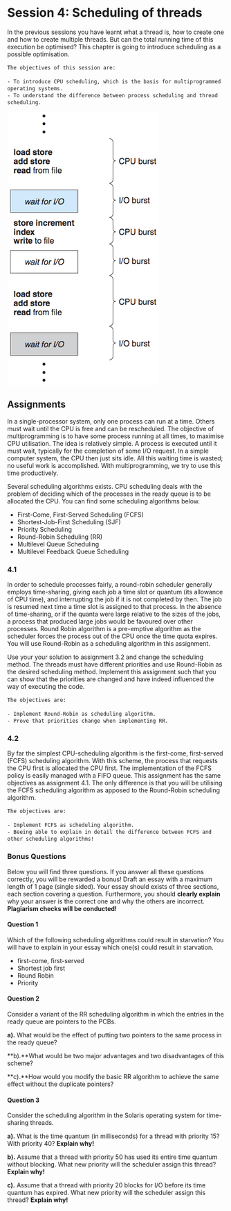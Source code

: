 # Session 4: Scheduling of threads

In the previous sessions you have learnt what a thread is, how to create one and how to create multiple threads. But can the total running time of this execution be optimised? This chapter is going to introduce scheduling as a possible optimisation. 

    The objectives of this session are:

    - To introduce CPU scheduling, which is the basis for multiprogrammed operating systems.
    - To understand the difference between process scheduling and thread scheduling.

![schedule](./images/schedule.png)

## Assignments

In a single-processor system, only one process can run at a time. Others must wait until the CPU is free and can be rescheduled. The objective of multiprogramming is to have some process running at all times, to maximise CPU utilisation. The idea is relatively simple. A process is executed until it must wait, typically for the completion of some I/O request. In a simple computer system, the CPU then just sits idle. All this waiting time is wasted; no useful work is accomplished. With multiprogramming, we try to use this time productively.

Several scheduling algorithms exists. CPU scheduling deals with the problem of deciding which of the processes in the ready queue is to be allocated the CPU. You can find some scheduling algorithms below.

- First-Come, First-Served Scheduling (FCFS)
- Shortest-Job-First Scheduling (SJF)
- Priority Scheduling
- Round-Robin Scheduling (RR)
- Multilevel Queue Scheduling
- Multilevel Feedback Queue Scheduling

### 4.1

In order to schedule processes fairly, a round-robin scheduler generally employs time-sharing, giving each job a time slot or quantum (its allowance of CPU time), and interrupting the job if it is not completed by then. The job is resumed next time a time slot is assigned to that process. In the absence of time-sharing, or if the quanta were large relative to the sizes of the jobs, a process that produced large jobs would be favoured over other processes. Round Robin algorithm is a pre-emptive algorithm as the scheduler forces the process out of the CPU once the time quota expires. You will use Round-Robin as a scheduling algorithm in this assignment.

Use your your solution to assignment 3.2 and change the scheduling method. The threads must have different priorities and use Round-Robin as the desired scheduling method. Implement this assignment such that you can show that the priorities are changed and have indeed influenced the way of executing the code.


    The objectives are:

    - Implement Round-Robin as scheduling algorithm.
    - Prove that priorities change when implementing RR.



### 4.2
By far the simplest CPU-scheduling algorithm is the first-come, first-served (FCFS) scheduling algorithm. With this scheme, the process that requests the CPU first is allocated the CPU first. The implementation of the FCFS policy is easily managed with a FIFO queue. This assignment has the same objectives as assignment 4.1. The only difference is that you will be utilising the FCFS scheduling algorithm as apposed to the Round-Robin scheduling algorithm.

    The objectives are:

    - Implement FCFS as scheduling algorithm.
    - Beeing able to explain in detail the difference between FCFS and other scheduling algorithms!

### Bonus Questions

Below you will find three questions. If you answer all these questions correctly, you will be rewarded a bonus! Draft an essay with a maximum length of 1 page (single sided). Your essay should exists of three sections, each section covering a question. Furthermore, you should **clearly explain** why your answer is the correct one and why the others are incorrect. **Plagiarism checks will be conducted!**

#### Question 1

Which of the following scheduling algorithms could result in starvation?
You will have to explain in your essay which one(s) could result in starvation.

* first-come, first-served
* Shortest job first
* Round Robin
* Priority

#### Question 2

Consider a variant of the RR scheduling algorithm in which the entries in the ready queue are pointers to the PCBs.

**a).** What would be the effect of putting two pointers to the same process in the ready queue?

**b).**What would be two major advantages and two disadvantages of this scheme?

**c).**How would you modify the basic RR algorithm to achieve the same effect without the duplicate pointers?

#### Question 3

Consider the scheduling algorithm in the Solaris operating system for time-sharing threads.

**a).** What is the time quantum (in milliseconds) for a thread with priority 15? With priority 40? **Explain why!**

**b).** Assume that a thread with priority 50 has used its entire time quantum without blocking. What new priority will the scheduler assign this thread?  **Explain why!**

**c).** Assume that a thread with priority 20 blocks for I/O before its time quantum has expired. What new priority will the scheduler assign this thread?  **Explain why!**


